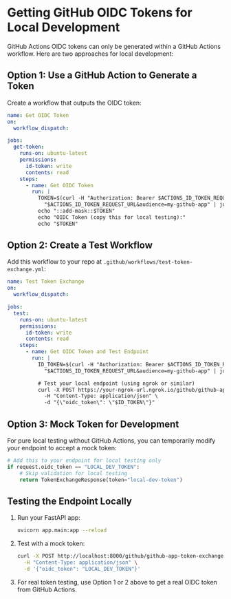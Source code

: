 # Getting GitHub OIDC Tokens for Local Development

GitHub Actions OIDC tokens can only be generated within a GitHub Actions workflow. Here are two approaches for local development:

## Option 1: Use a GitHub Action to Generate a Token

Create a workflow that outputs the OIDC token:

```yaml
name: Get OIDC Token
on:
  workflow_dispatch:

jobs:
  get-token:
    runs-on: ubuntu-latest
    permissions:
      id-token: write
      contents: read
    steps:
      - name: Get OIDC Token
        run: |
          TOKEN=$(curl -H "Authorization: Bearer $ACTIONS_ID_TOKEN_REQUEST_TOKEN" \
            "$ACTIONS_ID_TOKEN_REQUEST_URL&audience=my-github-app" | jq -r '.value')
          echo "::add-mask::$TOKEN"
          echo "OIDC Token (copy this for local testing):"
          echo "$TOKEN"
```

## Option 2: Create a Test Workflow

Add this workflow to your repo at `.github/workflows/test-token-exchange.yml`:

```yaml
name: Test Token Exchange
on:
  workflow_dispatch:

jobs:
  test:
    runs-on: ubuntu-latest
    permissions:
      id-token: write
      contents: read
    steps:
      - name: Get OIDC Token and Test Endpoint
        run: |
          ID_TOKEN=$(curl -H "Authorization: Bearer $ACTIONS_ID_TOKEN_REQUEST_TOKEN" \
            "$ACTIONS_ID_TOKEN_REQUEST_URL&audience=my-github-app" | jq -r '.value')

          # Test your local endpoint (using ngrok or similar)
          curl -X POST https://your-ngrok-url.ngrok.io/github/github-app-token-exchange \
            -H "Content-Type: application/json" \
            -d "{\"oidc_token\": \"$ID_TOKEN\"}"
```

## Option 3: Mock Token for Development

For pure local testing without GitHub Actions, you can temporarily modify your endpoint to accept a mock token:

```python
# Add this to your endpoint for local testing only
if request.oidc_token == "LOCAL_DEV_TOKEN":
    # Skip validation for local testing
    return TokenExchangeResponse(token="local-dev-token")
```

## Testing the Endpoint Locally

1. Run your FastAPI app:

   ```bash
   uvicorn app.main:app --reload
   ```

2. Test with a mock token:

   ```bash
   curl -X POST http://localhost:8000/github/github-app-token-exchange \
     -H "Content-Type: application/json" \
     -d '{"oidc_token": "LOCAL_DEV_TOKEN"}'
   ```

3. For real token testing, use Option 1 or 2 above to get a real OIDC token from GitHub Actions.
